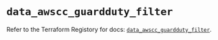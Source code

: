 # `data_awscc_guardduty_filter`

Refer to the Terraform Registory for docs: [`data_awscc_guardduty_filter`](https://registry.terraform.io/providers/hashicorp/awscc/0.70.0/docs/data-sources/guardduty_filter).
